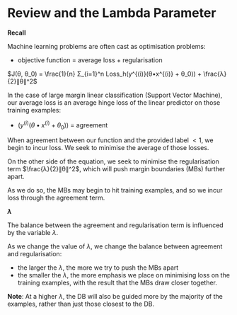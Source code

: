 # Review and the Lambda Parameter

**Recall**

Machine learning problems are often cast as optimisation problems:

- objective function = average loss + regularisation

$J(θ, θ_0) = \frac{1}{n} Σ_{i=1}^n Loss_h(y^{(i)}(θ•x^{(i)} + θ_0)) + \frac{λ}{2}∥θ∥^2$

In the case of large margin linear classification (Support Vector Machine), our average loss is an average hinge loss of the linear predictor on those training examples:

- $(y^{(i)}(θ•x^{(i)} + θ_0))$ = agreement

When agreement between our function and the provided label $< 1$, we begin to incur loss. We seek to minimise the average of those losses.

On the other side of the equation, we seek to minimise the regularisation term $\frac{λ}{2}∥θ∥^2$, which will push margin boundaries (MBs) further apart.

As we do so, the MBs may begin to hit training examples, and so we incur loss through the agreement term.

**$λ$**

The balance between the agreement and regularisation term is influenced by the variable $λ$.

As we change the value of $λ$, we change the balance between agreement and regularisation:

- the larger the $λ$, the more we try to push the MBs apart
- the smaller the $λ$, the more emphasis we place on minimising loss on the training examples, with the result that the MBs draw closer together.

**Note**: At a higher $λ$, the DB will also be guided more by the majority of the examples, rather than just those closest to the DB.

